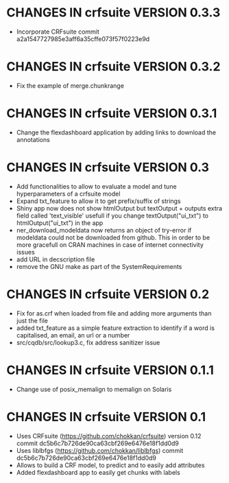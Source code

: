 # CHANGES IN crfsuite VERSION 0.3.3

- Incorporate CRFsuite commit a2a1547727985e3aff6a35cffe073f57f0223e9d

# CHANGES IN crfsuite VERSION 0.3.2

- Fix the example of merge.chunkrange

# CHANGES IN crfsuite VERSION 0.3.1

- Change the flexdashboard application by adding links to download the annotations

# CHANGES IN crfsuite VERSION 0.3

- Add functionalities to allow to evaluate a model and tune hyperparameters of a crfsuite model
- Expand txt_feature to allow it to get prefix/suffix of strings
- Shiny app now does not show htmlOutput but textOutput + outputs extra field called 'text_visible' usefull if you change textOutput("ui_txt") to htmlOutput("ui_txt") in the app
- ner_download_modeldata now returns an object of try-error if modeldata could not be downloaded from github. This in order to be more gracefull on CRAN machines in case of internet connectivity issues
- add URL in decscription file
- remove the GNU make as part of the SystemRequirements

# CHANGES IN crfsuite VERSION 0.2

- Fix for as.crf when loaded from file and adding more arguments than just the file
- added txt_feature as a simple feature extraction to identify if a word is capitalised, an email, an url or a number
- src/cqdb/src/lookup3.c, fix address sanitizer issue 

# CHANGES IN crfsuite VERSION 0.1.1

- Change use of posix_memalign to memalign on Solaris

# CHANGES IN crfsuite VERSION 0.1

- Uses CRFsuite (https://github.com/chokkan/crfsuite) version 0.12 commit dc5b6c7b726de90ca63cbf269e6476e18f1dd0d9
- Uses liblbfgs (https://github.com/chokkan/liblbfgs) commit dc5b6c7b726de90ca63cbf269e6476e18f1dd0d9
- Allows to build a CRF model, to predict and to easily add attributes 
- Added flexdashboard app to easily get chunks with labels

